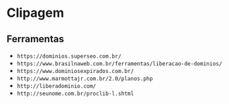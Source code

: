 # Clipagem

## Ferramentas
- ```https://dominios.superseo.com.br/```
- ```https://www.brasilnaweb.com.br/ferramentas/liberacao-de-dominios/```
- ```https://www.dominiosexpirados.com.br/```
- ```http://www.marmottajr.com.br/2.0/planos.php```
- ```http://liberadominio.com/```
- ```http://seunome.com.br/proclib-l.shtml```
